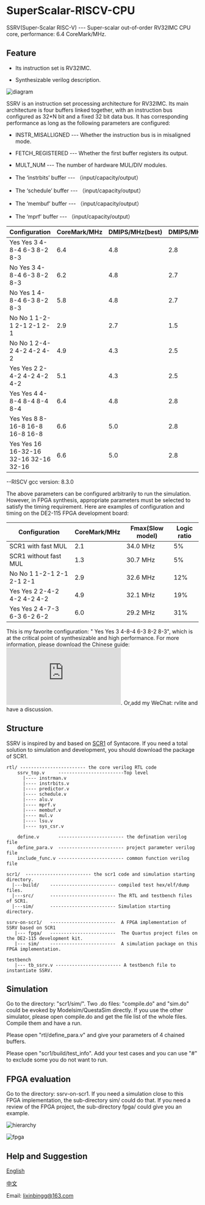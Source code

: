 # SuperScalar-RISCV-CPU

SSRV(Super-Scalar RISC-V) --- Super-scalar out-of-order RV32IMC CPU core,  performance: 6.4 CoreMark/MHz.

## Feature ##

* Its instruction set is RV32IMC.

* Synthesizable verilog description.

![diagram](https://github.com/risclite/SuperScalar-RISCV-CPU/blob/master/wiki/png/diagram.png)

SSRV is an instruction set processing architecture for RV32IMC. Its main architecture is four buffers linked together, with an instruction bus configured as 32\*N bit and a fixed 32 bit data bus. It has corresponding performance as long as the following parameters are configured:

* INSTR_MISALLIGNED --- Whether the instruction bus is in misaligned mode.

* FETCH_REGISTERED --- Whether the first buffer registers its output.

* MULT_NUM --- The number of hardware MUL/DIV modules.

* The ‘instrbits’ buffer --- （input/capacity/output）

* The ‘schedule’ buffer --- （input/capacity/output）

* The ‘membuf’ buffer --- （input/capacity/output）

* The ‘mprf’ buffer --- （input/capacity/output）
	
|Configuration                        |CoreMark/MHz            |   DMIPS/MHz(best) | DMIPS/MHz(legal)     |
|-------------------------------------|------------------------|-------------------|----------------------|
|Yes Yes 3 4-8-4 6-3 8-2 8-3          |  6.4                   |    4.8            | 2.8                  |
|No  Yes 3 4-8-4 6-3 8-2 8-3          |  6.2                   |    4.8            | 2.7                  |
|No  Yes 1 4-8-4 6-3 8-2 8-3          |  5.8                   |    4.8            | 2.7                  |
|No  No  1 1-2-1 2-1 2-1 2-1          |  2.9                   |    2.7            | 1.5                  |
|No  No  1 2-4-2 4-2 4-2 4-2          |  4.9                   |    4.3            | 2.5                  |
|Yes Yes 2 2-4-2 4-2 4-2 4-2          |  5.1                   |    4.3            | 2.5                  |
|Yes Yes 4 4-8-4 8-4 8-4 8-4          |  6.4                   |    4.8            | 2.8                  |
|Yes Yes 8 8-16-8 16-8 16-8 16-8      |  6.6                   |    5.0            | 2.8                  |
|Yes Yes 16 16-32-16 32-16 32-16 32-16|  6.6                   |    5.0            | 2.8                  |

--RISCV gcc version: 8.3.0

The above parameters can be configured arbitrarily to run the simulation. However, in FPGA synthesis, appropriate parameters must be selected to satisfy the timing requirement. Here are examples of configuration and timing on the DE2-115 FPGA development board:

|Configuration                        |CoreMark/MHz            |  Fmax(Slow model) | Logic ratio          |
|-------------------------------------|------------------------|-------------------|----------------------|
|SCR1  with fast MUL                  |  2.1                   |    34.0 MHz       | 5%                   |
|SCR1  without fast MUL               |  1.3                   |    30.7 MHz       | 5%                   |
|No  No  1 1-2-1 2-1 2-1 2-1          |  2.9                   |    32.6 MHz       | 12%                  |
|Yes Yes 2 2-4-2 4-2 4-2 4-2          |  4.9                   |    32.1 MHz       | 19%                  |
|Yes Yes 2 4-7-3 6-3 6-2 6-2          |  6.0                   |    29.2 MHz       | 31%                  |

This is my favorite configuration: " Yes Yes 3 4-8-4 6-3 8-2 8-3", which is at the critical point of synthesizable and high performance.
For more information, please download the Chinese guide: ![PDF](https://github.com/risclite/SuperScalar-RISCV-CPU/blob/master/wiki/SSRV%E5%85%A8%E8%A7%A3%E6%9E%90.pdf). Or,add my WeChat: rvlite and have a discussion.



## Structure ##

SSRV is inspired by and based on [SCR1](https://github.com/syntacore/scr1) of Syntacore. If you need a total solution to simulation and development, you should download the package of SCR1.

    rtl/ ------------------------ the core verilog RTL code    
        ssrv_top.v     ------------------------Top level
          |---- instrman.v
          |---- instrbits.v
          |---- predictor.v
          |---- schedule.v
          |---- alu.v
          |---- mprf.v
          |---- membuf.v
          |---- mul.v
          |---- lsu.v
          |---- sys_csr.v
        
        define.v       ------------------------ the defination verilog file
        define_para.v  ------------------------ project parameter verilog file
        include_func.v ------------------------ common function verilog file

    scr1/  ------------------------ the scr1 code and simulation starting directory.  
      |---build/    ------------------------ compiled test hex/elf/dump files. 
      |---src/      ------------------------ The RTL and testbench files of SCR1. 
      |---sim/      ------------------------ Simulation starting directory. 

    ssrv-on-scr1/   ------------------------  A FPGA implementation of SSRV based on SCR1
       |--- fpga/   ------------------------  The Quartus project files on the DE2-115 development kit.
       |--- sim/    ------------------------  A simulation package on this FPGA implementation.

    testbench
       |--- tb_ssrv.v ------------------------ A testbench file to instantiate SSRV.

## Simulation ##

Go to the directory: "scr1/sim/". Two .do files: "compile.do" and "sim.do" could be evoked by Modelsim/QuestaSim directly. If you use the other simulator, please open compile.do and get the file list of the whole files. Compile them and have a run.

Please open "rtl/define_para.v" and give your parameters of 4 chained buffers.

Please open "scr1/build/test_info". Add your test cases and you can use "#" to exclude some you do not want to run.

## FPGA evaluation ##

Go to the directory: ssrv-on-scr1. If you need a simulation close to this FPGA implementation, the sub-directory sim/ could do that. If you need a review of the FPGA project, the sub-directory fpga/ could give you an example. 

![hierarchy](https://github.com/risclite/SuperScalar-RISCV-CPU/blob/master/wiki/png/hierarchy.png)

![fpga](https://github.com/risclite/SuperScalar-RISCV-CPU/blob/master/wiki/png/fpga.PNG)


## Help and Suggestion ##

[English](https://risclite.github.io/)        

[中文](https://github.com/risclite/SuperScalar-RISCV-CPU/wiki/中文帮助维基)  
  
Email: lixinbingg@163.com








